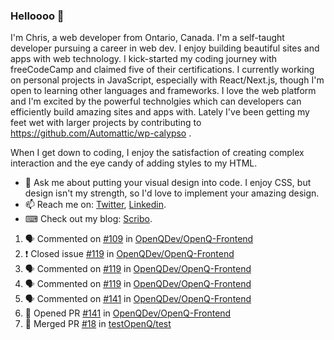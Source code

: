 ### Helloooo 👋

I'm Chris, a web developer from Ontario, Canada. I'm a self-taught developer pursuing a career in web dev. I enjoy building beautiful sites and apps with web technology.
I kick-started my coding journey with freeCodeCamp and claimed five of their certifications.  I currently working on personal projects in JavaScript, especially with React/Next.js, though I'm open to learning other languages and frameworks. I love the web platform and I'm excited by the powerful technolgies which can developers can efficiently build amazing sites and apps with. Lately I've been getting my feet wet with larger projects by contributing to https://github.com/Automattic/wp-calypso .

When I get down to coding, I enjoy the satisfaction of creating complex interaction and the eye candy of adding styles to my HTML. 

- 💬 Ask me about putting your visual design into code. I enjoy CSS, but design isn't my strength, so I'd love to implement your amazing design.
- 📫 Reach me on: [Twitter](https://twitter.com/Christo28120856), [Linkedin](https://www.linkedin.com/in/christopher-stevers-07b9a5204/).
- ⌨ Check out my blog: [Scribo](https://christopherstevers.cf).
<!--
**Christopher-Stevers/Christopher-Stevers** is a ✨ _special_ ✨ repository because its `README.md` (this file) appears on your GitHub profile.

Here are some ideas to get you started:

- 🔭 I’m currently working on ...
- 🌱 I’m currently learning ...
- 👯 I’m looking to collaborate on ...
- 🤔 I’m looking for help with ...
- 😄 Pronouns: ...
- ⚡ Fun fact: ...
-->

<!--START_SECTION:activity-->
1. 🗣 Commented on [#109](https://github.com/OpenQDev/OpenQ-Frontend/issues/109) in [OpenQDev/OpenQ-Frontend](https://github.com/OpenQDev/OpenQ-Frontend)
2. ❗️ Closed issue [#119](https://github.com/OpenQDev/OpenQ-Frontend/issues/119) in [OpenQDev/OpenQ-Frontend](https://github.com/OpenQDev/OpenQ-Frontend)
3. 🗣 Commented on [#119](https://github.com/OpenQDev/OpenQ-Frontend/issues/119) in [OpenQDev/OpenQ-Frontend](https://github.com/OpenQDev/OpenQ-Frontend)
4. 🗣 Commented on [#119](https://github.com/OpenQDev/OpenQ-Frontend/issues/119) in [OpenQDev/OpenQ-Frontend](https://github.com/OpenQDev/OpenQ-Frontend)
5. 🗣 Commented on [#141](https://github.com/OpenQDev/OpenQ-Frontend/issues/141) in [OpenQDev/OpenQ-Frontend](https://github.com/OpenQDev/OpenQ-Frontend)
6. 💪 Opened PR [#141](https://github.com/OpenQDev/OpenQ-Frontend/pull/141) in [OpenQDev/OpenQ-Frontend](https://github.com/OpenQDev/OpenQ-Frontend)
7. 🎉 Merged PR [#18](https://github.com/testOpenQ/test/pull/18) in [testOpenQ/test](https://github.com/testOpenQ/test)
<!--END_SECTION:activity-->
